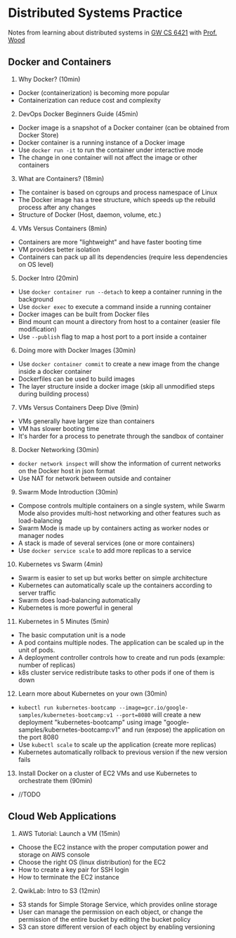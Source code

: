 # Distributed Systems Practice
Notes from learning about distributed systems in [GW CS 6421](https://gwdistsys18.github.io/) with [Prof. Wood](https://faculty.cs.gwu.edu/timwood/)

## Docker and Containers
1. Why Docker? (10min)
* Docker (containerization) is becoming more popular
* Containerization can reduce cost and complexity
2. DevOps Docker Beginners Guide (45min)
* Docker image is a snapshot of a Docker container (can be obtained from Docker Store)
* Docker container is a running instance of a Docker image
* Use `docker run -it` to run the container under interactive mode
* The change in one container will not affect the image or other containers
3. What are Containers? (18min)
* The container is based on cgroups and process namespace of Linux
* The Docker image has a tree structure, which speeds up the rebuild process after any changes
* Structure of Docker (Host, daemon, volume, etc.)
4. VMs Versus Containers (8min)
* Containers are more "lightweight" and have faster booting time
* VM provides better isolation
* Containers can pack up all its dependencies (require less dependencies on OS level)
5. Docker Intro (20min)
* Use `docker container run --detach` to keep a container running in the background
* Use `docker exec` to execute a command inside a running container
* Docker images can be built from Docker files
* Bind mount can mount a directory from host to a container (easier file modification)
* Use `--publish` flag to map a host port to a port inside a container
6. Doing more with Docker Images (30min)
* Use `docker container commit` to create a new image from the change inside a docker container
* Dockerfiles can be used to build images
* The layer structure inside a docker image (skip all unmodified steps during building process)
7. VMs Versus Containers Deep Dive (9min)
* VMs generally have larger size than containers
* VM has slower booting time
* It's harder for a process to penetrate through the sandbox of container
8. Docker Networking (30min)
* `docker network inspect` will show the information of current networks on the Docker host in json format
* Use NAT for network between outside and container
9. Swarm Mode Introduction (30min)
* Compose controls multiple containers on a single system, while Swarm Mode also provides multi-host networking and other features such as load-balancing
* Swarm Mode is made up by containers acting as worker nodes or manager nodes
* A stack is made of several services (one or more containers)
* Use `docker service scale` to add more replicas to a service
10. Kubernetes vs Swarm (4min)
* Swarm is easier to set up but works better on simple architecture
* Kubernetes can automatically scale up the containers according to server traffic
* Swarm does load-balancing automatically
* Kubernetes is more powerful in general
11. Kubernetes in 5 Minutes (5min)
* The basic computation unit is a node
* A pod contains multiple nodes. The application can be scaled up in the unit of pods.
* A deployment controller controls how to create and run pods (example: number of replicas)
* k8s cluster service redistribute tasks to other pods if one of them is down
12. Learn more about Kubernetes on your own (30min)
* `kubectl run kubernetes-bootcamp --image=gcr.io/google-samples/kubernetes-bootcamp:v1 --port=8080` will create a new deployment "kubernetes-bootcamp" using image "google-samples/kubernetes-bootcamp:v1" and run (expose) the application on the port 8080
* Use `kubectl scale` to scale up the application (create more replicas)
* Kubernetes automatically rollback to previous version if the new version fails
13. Install Docker on a cluster of EC2 VMs and use Kubernetes to orchestrate them (90min)
* //TODO

## Cloud Web Applications
1. AWS Tutorial: Launch a VM (15min)
* Choose the EC2 instance with the proper computation power and storage on AWS console
* Choose the right OS (linux distribution) for the EC2
* How to create a key pair for SSH login
* How to terminate the EC2 instance
2. QwikLab: Intro to S3 (12min)
* S3 stands for Simple Storage Service, which provides online storage
* User can manage the permission on each object, or change the permission of the entire bucket by editing the bucket policy
* S3 can store different version of each object by enabling versioning

